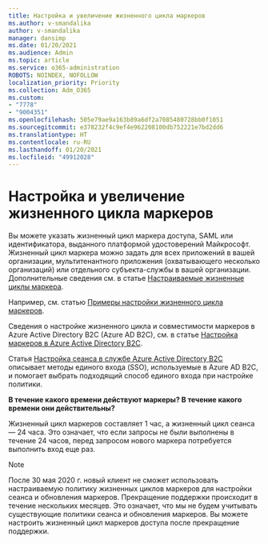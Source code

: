 ```yaml
---
title: Настройка и увеличение жизненного цикла маркеров
ms.author: v-smandalika
author: v-smandalika
manager: dansimp
ms.date: 01/20/2021
ms.audience: Admin
ms.topic: article
ms.service: o365-administration
ROBOTS: NOINDEX, NOFOLLOW
localization_priority: Priority
ms.collection: Adm_O365
ms.custom:
- "7778"
- "9004351"
ms.openlocfilehash: 505e79ae9a163b89a6df2a7085480728bb0f1051
ms.sourcegitcommit: e378232f4c9ef4e962208100db752221e7bd2dd6
ms.translationtype: HT
ms.contentlocale: ru-RU
ms.lasthandoff: 01/20/2021
ms.locfileid: "49912028"
---
```

# <a name="configure-and-extend-token-lifetimes"></a>Настройка и увеличение жизненного цикла маркеров

Вы можете указать жизненный цикл маркера доступа, SAML или идентификатора, выданного платформой удостоверений Майкрософт. Жизненный цикл маркера можно задать для всех приложений в вашей организации, мультитенантного приложения (охватывающего несколько организаций) или отдельного субъекта-службы в вашей организации. Дополнительные сведения см. в статье [Настраиваемые жизненные циклы маркера](https://docs.microsoft.com/azure/active-directory/develop/active-directory-configurable-token-lifetimes).

Например, см. статью [Примеры настройки жизненного цикла маркеров](https://docs.microsoft.com/azure/active-directory/develop/configure-token-lifetimes).

Сведения о настройке жизненного цикла и совместимости маркеров в Azure Active Directory B2C (Azure AD B2C), см. в статье [Настройка маркеров в Azure Active Directory B2C](https://docs.microsoft.com/azure/active-directory-b2c/configure-tokens?pivots=b2c-user-flow).

Статья [Настройка сеанса в службе Azure Active Directory B2C](https://docs.microsoft.com/azure/active-directory-b2c/session-behavior?pivots=b2c-user-flow) описывает методы единого входа (SSO), используемые в Azure AD B2C, и помогает выбрать подходящий способ единого входа при настройке политики.

**В течение какого времени действуют маркеры? В течение какого времени они действительны?**

Жизненный цикл маркеров составляет 1 час, а жизненный цикл сеанса — 24 часа. Это означает, что если запросы не были выполнены в течение 24 часов, перед запросом нового маркера потребуется выполнить вход еще раз.

> [!NOTE]
> После 30 мая 2020 г. новый клиент не сможет использовать настраиваемую политику жизненных циклов маркеров для настройки сеанса и обновления маркеров. Прекращение поддержки происходит в течение нескольких месяцев. Это означает, что мы не будем учитывать существующие политики сеанса и обновления маркеров. Вы можете настроить жизненный цикл маркеров доступа после прекращение поддержки.






